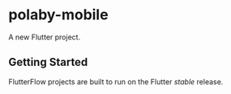 # polaby-mobile

A new Flutter project.

## Getting Started

FlutterFlow projects are built to run on the Flutter _stable_ release.
